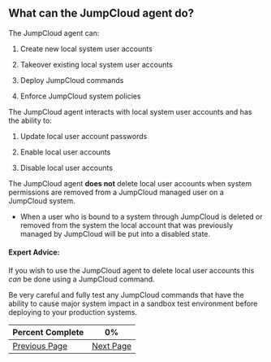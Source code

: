 ## What can the JumpCloud agent do?

  The JumpCloud agent can:

  1. Create new local system user accounts

  2. Takeover existing local system user accounts

  3. Deploy JumpCloud commands

  4. Enforce JumpCloud system policies


The JumpCloud agent interacts with local system user accounts and has the ability to:

1. Update local user account passwords

2. Enable local user accounts

3. Disable local user accounts

The JumpCloud agent **does not** delete local user accounts when system permissions are removed from a JumpCloud managed user on a JumpCloud system.

* When a user who is bound to a system through JumpCloud is deleted or removed from the system the local account that was previously managed by JumpCloud will be put into a disabled state.

#### Expert Advice:

If you wish to use the JumpCloud agent to delete local user accounts this *can* be done using a JumpCloud command.

Be very careful and fully test any JumpCloud commands that have the ability to cause major system impact in a sandbox test environment before deploying to your production systems.

|Percent Complete|0%|
|-------------| -------------  |
|[Previous Page]()|[Next Page]()|